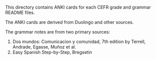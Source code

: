 This directory contains ANKI cards for each CEFR grade and grammar README files.

The ANKI cards are derived from Duolingo and other sources.

The grammar notes are from two primary sources:

1) Dos mundos: Comunicacion y comunidad, 7th edition by Terrell, Andrade, Egasse, Muñoz et al.
2) Easy Spanish Step-by-Step, Bregsetin
